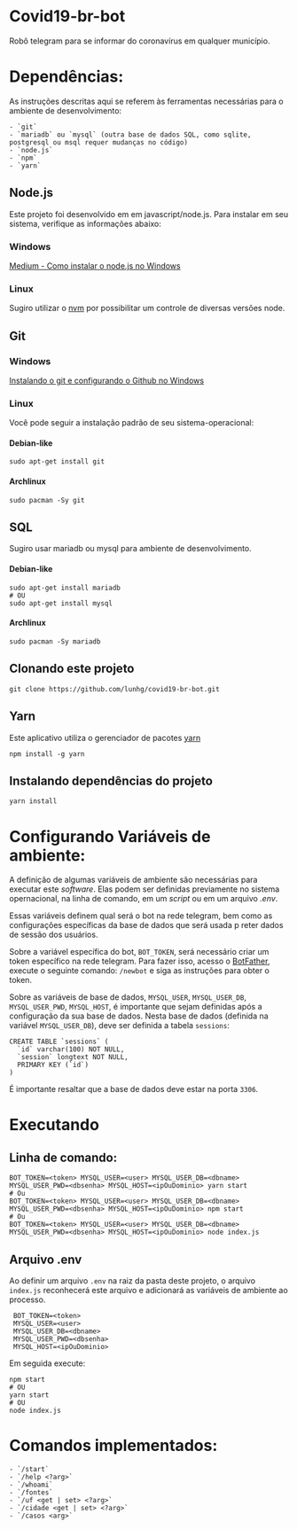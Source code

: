# Covid19-br-bot

Robô telegram para se informar do coronavírus em qualquer município.

# Dependências:

As instruções descritas aqui se referem às ferramentas necessárias para o ambiente de desenvolvimento:

    - `git`
    - `mariadb` ou `mysql` (outra base de dados SQL, como sqlite, postgresql ou msql requer mudanças no código)
    - `node.js`
    - `npm`
    - `yarn`
    
## Node.js

Este projeto foi desenvolvido em em javascript/node.js. Para instalar em seu sistema, verifique as informações abaixo:

### Windows 

[Medium - Como instalar o node.js no Windows](https://medium.com/@adsonrocha/como-instalar-o-node-js-no-windows-10-cf2bd460b8a8)

### Linux

Sugiro utilizar o [nvm](https://github.com/nvm-sh/nvm) por possibilitar um controle de diversas versões node.

## Git

### Windows

[Instalando o git e configurando o Github no Windows](http://www.gabsferreira.com/instalando-o-git-e-configurando-github/)

### Linux

Você pode seguir a instalação padrão de seu sistema-operacional:

#### Debian-like

    sudo apt-get install git
    
#### Archlinux

    sudo pacman -Sy git
    
## SQL

Sugiro usar mariadb ou mysql para ambiente de desenvolvimento.

#### Debian-like

    sudo apt-get install mariadb
    # OU
    sudo apt-get install mysql

#### Archlinux

    sudo pacman -Sy mariadb

## Clonando este projeto

    git clone https://github.com/lunhg/covid19-br-bot.git
    
## Yarn

Este aplicativo utiliza o gerenciador de pacotes [yarn](https://github.com/yarnpkg/yarn)

    npm install -g yarn

## Instalando dependências do projeto

    yarn install

# Configurando Variáveis de ambiente:

A definição de algumas variáveis de ambiente são necessárias para executar este _software_. Elas podem ser definidas previamente no sistema opernacional, na linha de comando, em um _script_ ou em um arquivo _.env_.

Essas variáveis definem qual será o bot na rede telegram, bem como as configurações específicas da base de dados que será usada p reter dados de sessão dos usuários.

Sobre a variável específica do bot, `BOT_TOKEN`, será necessário criar um token específico na rede telegram. Para fazer isso, acesso o [BotFather](https://t.me/botfather), execute o seguinte comando: `/newbot` e siga as instruções para obter o token.

Sobre as variáveis de base de dados, `MYSQL_USER`, `MYSQL_USER_DB`, `MYSQL_USER_PWD`, `MYSQL_HOST`, é importante que sejam definidas após a configuração da sua base de dados. Nesta base de dados (definida na variável `MYSQL_USER_DB`), deve ser definida a tabela `sessions`:

    CREATE TABLE `sessions` (
      `id` varchar(100) NOT NULL,
      `session` longtext NOT NULL,
      PRIMARY KEY (`id`)
    )
    
É importante resaltar que a base de dados deve estar na porta `3306`.

# Executando

## Linha de comando:

    BOT_TOKEN=<token> MYSQL_USER=<user> MYSQL_USER_DB=<dbname> MYSQL_USER_PWD=<dbsenha> MYSQL_HOST=<ipOuDominio> yarn start
    # Ou
    BOT_TOKEN=<token> MYSQL_USER=<user> MYSQL_USER_DB=<dbname> MYSQL_USER_PWD=<dbsenha> MYSQL_HOST=<ipOuDominio> npm start
    # Ou
    BOT_TOKEN=<token> MYSQL_USER=<user> MYSQL_USER_DB=<dbname> MYSQL_USER_PWD=<dbsenha> MYSQL_HOST=<ipOuDominio> node index.js
    
## Arquivo .env

Ao definir um arquivo `.env` na raiz da pasta deste projeto, o arquivo `index.js` reconhecerá este arquivo e adicionará as variáveis de ambiente ao processo.

     BOT_TOKEN=<token>
     MYSQL_USER=<user> 
     MYSQL_USER_DB=<dbname> 
     MYSQL_USER_PWD=<dbsenha> 
     MYSQL_HOST=<ipOuDominio>

Em seguida execute:

    npm start
    # OU
    yarn start
    # OU
    node index.js
    
# Comandos implementados:

    - `/start`
    - `/help <?arg>`
    - `/whoami`
    - `/fontes`
    - `/uf <get | set> <?arg>`
    - `/cidade <get | set> <?arg>` 
    - `/casos <arg>`
